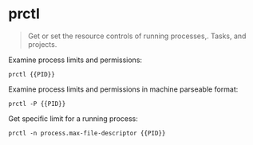 prctl
=====

> Get or set the resource controls of running processes,.
> Tasks, and projects.

Examine process limits and permissions:

    prctl {{PID}}

Examine process limits and permissions in machine parseable format:

    prctl -P {{PID}}

Get specific limit for a running process:

    prctl -n process.max-file-descriptor {{PID}}
